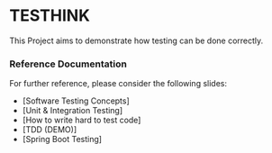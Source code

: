# TESTHINK
This Project aims to demonstrate how testing can be done correctly.
### Reference Documentation
For further reference, please consider the following slides:
* [Software Testing Concepts]
* [Unit & Integration Testing]
* [How to write hard to test code]
* [TDD (DEMO)]
* [Spring Boot Testing]
